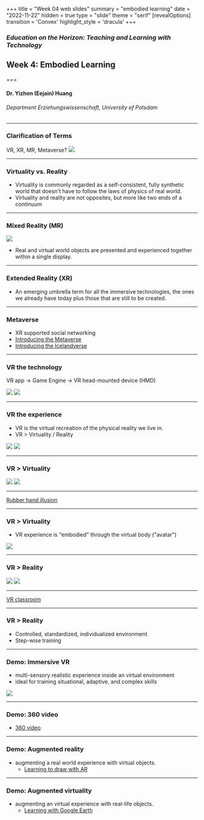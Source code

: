 +++
title = "Week 04 web slides"
summary = "embodied learning"
date = "2022-11-22"
hidden = true
type = "slide"
theme = "serif"
[revealOptions]
transition = 'Convex'
highlight_style = 'dracula'
+++

### *Education on the Horizon: Teaching and Learning with Technology*
## Week 4: Embodied Learning
===
#### Dr. Yizhen (Eejain) Huang
###### Department Erziehungswissenschaft, University of Potsdam

---
### Clarification of Terms
VR, XR, MR, Metaverse?
![](/media/vr2.jpg)

---
### Virtuality vs. Reality
- Virtuality is commonly regarded as a self-consistent, fully synthetic world that doesn't have to follow the laws of physics of real world. 
- Virtuality and reality are not opposites, but more like two ends of a continuum

---
###  Mixed Reality (MR)
![](/media/RV.jpg)

- Real and virtual world objects are presented and experienced together within a single display.

---
###  Extended Reality (XR)
- An emerging umbrella term for all the immersive technologies, the ones we already have today plus those that are still to be created. 

---
###  Metaverse
- XR supported social networking
- [Introducing the Metaverse](https://www.youtube.com/watch?v=pjNI9K1D_xo)
- [Introducing the Icelandverse](https://www.youtube.com/watch?v=enMwwQy_noI)

---
### VR the technology

VR app → Game Engine → VR head-mounted device (HMD)

![](/media/bodyvr1.jpg) ![](/media/hmd.jpg)

---
###  VR the experience

- VR is the virtual recreation of the physical reality we live in. 
- VR > Virtuality / Reality

![](/media/vrgarden.jpg) ![](/media/vruniverse.jpg)

---
### VR > Virtuality

![](/media/vdna.jpg) ![](/media/vrdna.jpg)

<!-- ^ nanome -->

---

[Rubber hand illusion](https://youtu.be/k5c9Jb9SK58?t=38)

---
### VR > Virtuality

- VR experience is "embodied" through the virtual body ("avatar")

![](/media/avatar.jpg)

---
### VR > Reality

![](/media/surgery.jpg) ![](/media/surgeryvr.jpg)

---

[VR classroom](https://mediaup.uni-potsdam.de/flash/2hhGD6ED_hi.mp4)

---
### VR > Reality
- Controlled, standardized, individualized environment
- Step-wise training

---
###  Demo: Immersive VR
- multi-sensory realistic experience inside an virtual environment
- ideal for training situational, adaptive, and complex skills

![](/media/vr_training.png)

---
###  Demo: 360 video
- [360 video](https://artsandculture.google.com/project/360-videos)

---
###  Demo: Augmented reality
- augmenting a real world experience with virtual objects. 
    + [Learning to draw with AR](https://youtu.be/pNkG5HN4bgY?t=462)

---
###  Demo: Augmented virtuality
- augmenting an virtual experience with real-life objects. 
    - [Learning with Google Earth](https://www.google.com/earth/education/)





